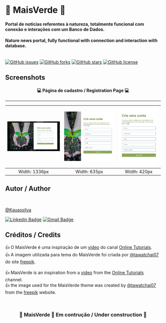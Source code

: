 # 🌱 MaisVerde 🌱
#### Portal de notícias referentes à natureza, totalmente funcional com conexão e interações com um Banco de Dados.
#### Nature news portal, fully functional with connection and interaction with database.

<br>
<a href="https://github.com/kauassilva/MaisVerde-create-account-page/issues"><img alt="GitHub issues" src="https://img.shields.io/github/issues/kauassilva/MaisVerde-create-account-page?style=flat-square"></a>
<a href="https://github.com/kauassilva/MaisVerde-create-account-page/network"><img alt="GitHub forks" src="https://img.shields.io/github/forks/kauassilva/MaisVerde-create-account-page?style=flat-square"></a>
<a href="https://github.com/kauassilva/MaisVerde-create-account-page/stargazers"><img alt="GitHub stars" src="https://img.shields.io/github/stars/kauassilva/MaisVerde-create-account-page?style=flat-square"></a>
<a href="https://github.com/kauassilva/MaisVerde-create-account-page"><img alt="GitHub license" src="https://img.shields.io/github/license/kauassilva/MaisVerde-create-account-page?style=flat-square"></a>

## Screenshots
<h4 align="center">💻 Página de cadastro / Registration Page 💻</h4>

---
| ![](images/maisVerdeN.png) | ![](images/maisVerdeT.png) | ![](images/maisVerdeC.png) |
| :---: | :---: | :---: |
| Width: 1336px | Width: 635px | Width: 420px |

## Autor / Author
<img style="border-radius: 50%;" src="https://avatars.githubusercontent.com/u/65837027?s=400&u=b5f8d790d89c798314129586c659cfa7ab7761ba&v=4" width="100px;" alt=""/>

[@Kauassilva](https://github.com/kauassilva)

[![Linkedin Badge](https://img.shields.io/badge/-Kauã-blue?style=flat-square&logo=Linkedin&logoColor=white&link=https://www.linkedin.com/in/kaua-santos/)](https://www.linkedin.com/in/kaua-santos/)
[![Gmail Badge](https://img.shields.io/badge/-kauasantosdev@gmail.com-c14438?style=flat-square&logo=Gmail&logoColor=white&link=mailto:kauasantosdev@gmail.com)](mailto:kauasantosdev@gmail.com)

## Créditos / Credits
👍 O MaisVerde é uma inspiração de um [vídeo](https://www.youtube.com/watch?v=mSAEGEAnyIY&t=627s&ab_channel=OnlineTutorials) do canal [Online Tutorials](https://www.youtube.com/channel/UCbwXnUipZsLfUckBPsC7Jog).
<br>
👍 A imagem utilizada para tema do MaisVerde foi criada por [@tawatchai07](https://br.freepik.com/tawatchai07) do site [freepik](https://br.freepik.com/home).
<br><br>
👍 MaisVerde is an inspiration from a [video](https://www.youtube.com/watch?v=mSAEGEAnyIY&t=627s&ab_channel=OnlineTutorials) from the [Online Tutorials](https://www.youtube.com/channel/UCbwXnUipZsLfUckBPsC7Jog) channel.
<br>
👍 the image used for the MaisVerde theme was created by [@tawatchai07](https://br.freepik.com/tawatchai07) from the [freepik](https://br.freepik.com/home) website.

<br>
<h3 align="center">🚧  MaisVerde 🌱 Em contrução / Under construction  🚧</h3>